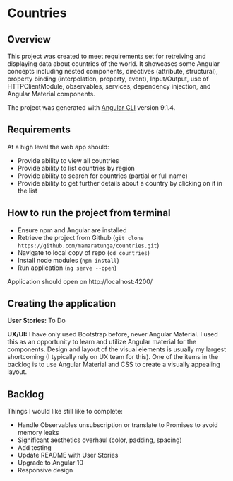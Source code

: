 # Countries

## Overview

This project was created to meet requirements set for retreiving and displaying data about countries of the world. It showcases some Angular concepts including nested components, directives (attribute, structural), property binding (interpolation, property, event), Input/Output, use of HTTPClientModule, observables, services, dependency injection, and Angular Material components.

The project was generated with [Angular CLI](https://github.com/angular/angular-cli) version 9.1.4.

## Requirements

At a high level the web app should:

* Provide ability to view all countries
* Provide ability to list countries by region
* Provide ability to search for countries (partial or full name)
* Provide ability to get further details about a country by clicking on it in the list

## How to run the project from terminal

* Ensure npm and Angular are installed
* Retrieve the project from Github (`git clone https://github.com/mamaratunga/countries.git`)
* Navigate to local copy of repo (`cd countries`)
* Install node modules (`npm install`)
* Run application (`ng serve --open`)

Application should open on http://localhost:4200/

## Creating the application

**User Stories:** To Do

**UX/UI:** I have only used Bootstrap before, never Angular Material. I used this as an opportunity to learn and utilize Angular material for the components. Design and layout of the visual elements is usually my largest shortcoming (I typically rely on UX team for this). One of the items in the backlog is to use Angular Material and CSS to create a visually appealing layout.

## Backlog

Things I would like still like to complete:

* Handle Observables unsubscription or translate to Promises to avoid memory leaks
* Significant aesthetics overhaul (color, padding, spacing)
* Add testing
* Update README with User Stories
* Upgrade to Angular 10
* Responsive design
